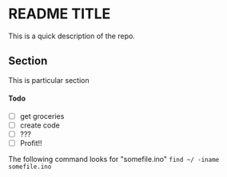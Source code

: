 README TITLE
============ 

This is a quick description of the repo.

## Section

This is particular section

#### Todo

* [ ] get groceries
* [ ] create code
* [ ] ???
* [ ] Profit!!

The following command looks for "somefile.ino"
`find ~/ -iname somefile.ino`
